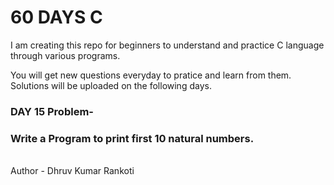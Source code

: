 # 60 DAYS C
I am creating this repo for beginners to understand and practice C language through various programs.

You will get new questions everyday to pratice and learn from them.
Solutions will be uploaded on the following days.

<h3>DAY 15 Problem-</h3>
<h3>Write a Program to print first 10 natural numbers.</h3>

<br>
Author - Dhruv Kumar Rankoti
